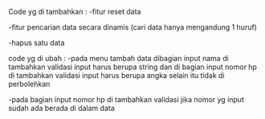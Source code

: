 Code yg di tambahkan :
-fitur reset data

-fitur pencarian data secara dinamis (cari data hanya mengandung 1 huruf)

-hapus satu data

code yg di ubah :
-pada menu tambah data dibagian input nama di tambahkan validasi input harus berupa string dan di bagian input nomor hp di tambahkan validasi input harus berupa angka selain itu tidak di perbolehkan

-pada bagian input nomor hp di tambahkan validasi jika nomor yg input sudah ada berada di dalam data
